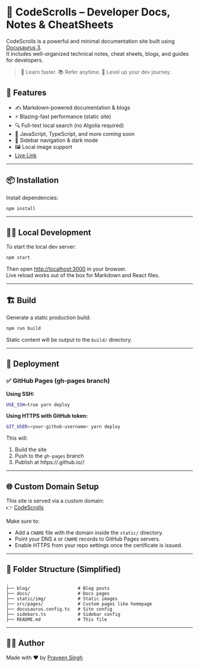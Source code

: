 # 📘 CodeScrolls – Developer Docs, Notes & CheatSheets

CodeScrolls is a powerful and minimal documentation site built using [Docusaurus 3](https://docusaurus.io/).  
It includes well-organized technical notes, cheat sheets, blogs, and guides for developers.

> 🧠 Learn faster. 📚 Refer anytime. 🚀 Level up your dev journey.

## 🚀 Features

- ✍️ Markdown-powered documentation & blogs
- ⚡ Blazing-fast performance (static site)
- 🔍 Full-text local search (no Algolia required)
- 🧠 JavaScript, TypeScript, and more coming soon
- 🧭 Sidebar navigation & dark mode
- 🖼️ Local image support
- [Live Link](https://codescrolls.site)

---

## 📦 Installation

Install dependencies:

```bash
npm install
```

---

## 🧑‍💻 Local Development

To start the local dev server:

```bash
npm start
```

Then open [http://localhost:3000](http://localhost:3000) in your browser.  
Live reload works out of the box for Markdown and React files.

---

## 🏗️ Build

Generate a static production build:

```bash
npm run build
```

Static content will be output to the `build/` directory.

---

## 🚀 Deployment

### ✅ GitHub Pages (gh-pages branch)

**Using SSH:**

```bash
USE_SSH=true yarn deploy
```

**Using HTTPS with GitHub token:**

```bash
GIT_USER=<your-github-username> yarn deploy
```

This will:

1. Build the site
2. Push to the `gh-pages` branch
3. Publish at https://<your-github-username>.github.io/<repo-name>/

---

## 🌐 Custom Domain Setup

This site is served via a custom domain:  
👉 [CodeScrolls](https://codescrolls.site)

Make sure to:

- Add a `CNAME` file with the domain inside the `static/` directory.
- Point your DNS `A` or `CNAME` records to GitHub Pages servers.
- Enable HTTPS from your repo settings once the certificate is issued.

---

## 📁 Folder Structure (Simplified)

```
.
├── blog/                  # Blog posts
├── docs/                  # Docs pages
├── static/img/            # Static images
├── src/pages/             # Custom pages like homepage
├── docusaurus.config.ts   # Site config
├── sidebars.ts            # Sidebar config
├── README.md              # This file
```

---

## 🧑‍🎓 Author

Made with ❤️ by [Praveen Singh](https://github.com/praveenskg)

